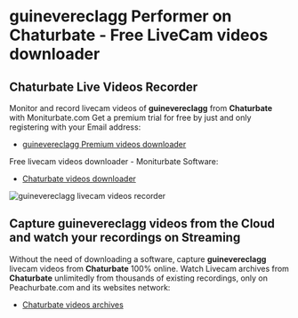 # guinevereclagg Performer on Chaturbate - Free LiveCam videos downloader

## Chaturbate Live Videos Recorder

Monitor and record livecam videos of **guinevereclagg** from **Chaturbate** with Moniturbate.com
Get a premium trial for free by just and only registering with your Email address:
* [guinevereclagg Premium videos downloader](https://moniturbate.com/request-demo-licence-key.html)

Free livecam videos downloader - Moniturbate Software:
* [Chaturbate videos downloader](https://moniturbate.com/moniturbate-download-software.html)

![guinevereclagg livecam videos recorder](https://peachurnet.com/templates/moniturbate-software.png)


## Capture guinevereclagg videos from the Cloud and watch your recordings on Streaming

Without the need of downloading a software, capture **guinevereclagg** livecam videos from **Chaturbate** 100% online.
Watch Livecam archives from **Chaturbate** unlimitedly from thousands of existing recordings, only on Peachurbate.com and its websites network:
* [Chaturbate videos archives](https://peachurnet.com/)